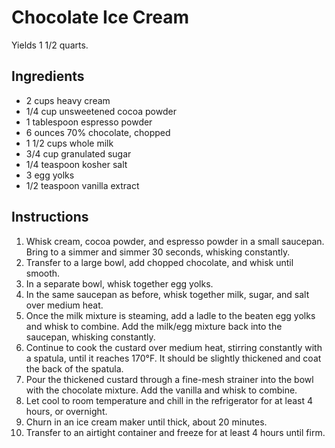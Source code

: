 # Chocolate Ice Cream

Yields 1 1/2 quarts.

## Ingredients

- 2 cups heavy cream
- 1/4 cup unsweetened cocoa powder
- 1 tablespoon espresso powder
- 6 ounces 70% chocolate, chopped
- 1 1/2 cups whole milk
- 3/4 cup granulated sugar
- 1/4 teaspoon kosher salt
- 3 egg yolks
- 1/2 teaspoon vanilla extract

## Instructions

1. Whisk cream, cocoa powder, and espresso powder in a small saucepan. Bring to a simmer and simmer 30 seconds, whisking constantly.
2. Transfer to a large bowl, add chopped chocolate, and whisk until smooth.
3. In a separate bowl, whisk together egg yolks.
4. In the same saucepan as before, whisk together milk, sugar, and salt over medium heat.
5. Once the milk mixture is steaming, add a ladle to the beaten egg yolks and whisk to combine. Add the milk/egg mixture back into the saucepan, whisking constantly.
6. Continue to cook the custard over medium heat, stirring constantly with a spatula, until it reaches 170°F. It should be slightly thickened and coat the back of the spatula.
7. Pour the thickened custard through a fine-mesh strainer into the bowl with the chocolate mixture. Add the vanilla and whisk to combine.
8. Let cool to room temperature and chill in the refrigerator for at least 4 hours, or overnight.
9. Churn in an ice cream maker until thick, about 20 minutes.
10. Transfer to an airtight container and freeze for at least 4 hours until firm.
